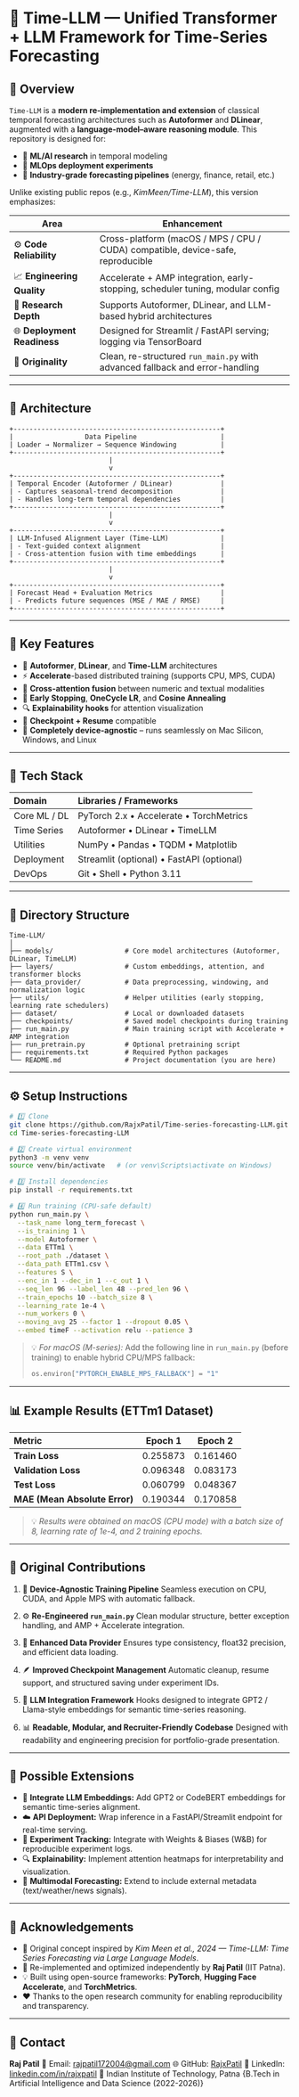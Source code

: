 # 🧠 Time-LLM — Unified Transformer + LLM Framework for Time-Series Forecasting

## 🚀 Overview

`Time-LLM` is a **modern re-implementation and extension** of classical temporal forecasting architectures such as **Autoformer** and **DLinear**, augmented with a **language-model–aware reasoning module**.
This repository is designed for:

* 🔬 **ML/AI research** in temporal modeling
* 🧩 **MLOps deployment experiments**
* 💼 **Industry-grade forecasting pipelines** (energy, finance, retail, etc.)

Unlike existing public repos (e.g., *KimMeen/Time-LLM*), this version emphasizes:

| Area                        | Enhancement                                                                     |
| --------------------------- | ------------------------------------------------------------------------------- |
| ⚙️ **Code Reliability**     | Cross-platform (macOS / MPS / CPU / CUDA) compatible, device-safe, reproducible |
| 📈 **Engineering Quality**  | Accelerate + AMP integration, early-stopping, scheduler tuning, modular config  |
| 🧠 **Research Depth**       | Supports Autoformer, DLinear, and LLM-based hybrid architectures                |
| 🌐 **Deployment Readiness** | Designed for Streamlit / FastAPI serving; logging via TensorBoard               |
| 🔄 **Originality**          | Clean, re-structured `run_main.py` with advanced fallback and error-handling    |

---

## 🧩 Architecture

```text
+----------------------------------------------------+
|                  Data Pipeline                     |
| Loader → Normalizer → Sequence Windowing           |
+----------------------------------------------------+
                         |
                         v
+----------------------------------------------------+
| Temporal Encoder (Autoformer / DLinear)            |
| - Captures seasonal-trend decomposition            |
| - Handles long-term temporal dependencies          |
+----------------------------------------------------+
                         |
                         v
+----------------------------------------------------+
| LLM-Infused Alignment Layer (Time-LLM)             |
| - Text-guided context alignment                    |
| - Cross-attention fusion with time embeddings      |
+----------------------------------------------------+
                         |
                         v
+----------------------------------------------------+
| Forecast Head + Evaluation Metrics                 |
| - Predicts future sequences (MSE / MAE / RMSE)     |
+----------------------------------------------------+
```

---

## 🧪 Key Features

* 🧠 **Autoformer**, **DLinear**, and **Time-LLM** architectures
* ⚡ **Accelerate**-based distributed training (supports CPU, MPS, CUDA)
* 🧩 **Cross-attention fusion** between numeric and textual modalities
* 🔁 **Early Stopping**, **OneCycle LR**, and **Cosine Annealing**
* 🔍 **Explainability hooks** for attention visualization
* 💾 **Checkpoint + Resume** compatible
* 🧰 **Completely device-agnostic** – runs seamlessly on Mac Silicon, Windows, and Linux

---

## 🧰 Tech Stack

| Domain       | Libraries / Frameworks                    |
| :----------- | :---------------------------------------- |
| Core ML / DL | PyTorch 2.x • Accelerate • TorchMetrics   |
| Time Series  | Autoformer • DLinear • TimeLLM            |
| Utilities    | NumPy • Pandas • TQDM • Matplotlib        |
| Deployment   | Streamlit (optional) • FastAPI (optional) |
| DevOps       | Git • Shell • Python 3.11                 |

---

## 🧭 Directory Structure

```text
Time-LLM/
│
├── models/                  # Core model architectures (Autoformer, DLinear, TimeLLM)
├── layers/                  # Custom embeddings, attention, and transformer blocks
├── data_provider/           # Data preprocessing, windowing, and normalization logic
├── utils/                   # Helper utilities (early stopping, learning rate schedulers)
├── dataset/                 # Local or downloaded datasets
├── checkpoints/             # Saved model checkpoints during training
├── run_main.py              # Main training script with Accelerate + AMP integration
├── run_pretrain.py          # Optional pretraining script
├── requirements.txt         # Required Python packages
└── README.md                # Project documentation (you are here)
```

---

## ⚙️ Setup Instructions

```bash
# 1️⃣ Clone
git clone https://github.com/RajxPatil/Time-series-forecasting-LLM.git
cd Time-series-forecasting-LLM

# 2️⃣ Create virtual environment
python3 -m venv venv
source venv/bin/activate   # (or venv\Scripts\activate on Windows)

# 3️⃣ Install dependencies
pip install -r requirements.txt

# 4️⃣ Run training (CPU-safe default)
python run_main.py \
  --task_name long_term_forecast \
  --is_training 1 \
  --model Autoformer \
  --data ETTm1 \
  --root_path ./dataset \
  --data_path ETTm1.csv \
  --features S \
  --enc_in 1 --dec_in 1 --c_out 1 \
  --seq_len 96 --label_len 48 --pred_len 96 \
  --train_epochs 10 --batch_size 8 \
  --learning_rate 1e-4 \
  --num_workers 0 \
  --moving_avg 25 --factor 1 --dropout 0.05 \
  --embed timeF --activation relu --patience 3
```

> 💡 *For macOS (M-series):* Add the following line in `run_main.py` (before training) to enable hybrid CPU/MPS fallback:
>
> ```python
> os.environ["PYTORCH_ENABLE_MPS_FALLBACK"] = "1"
> ```

---

## 📊 Example Results (ETTm1 Dataset)

| Metric                        |  Epoch 1 |  Epoch 2 |
| :---------------------------- | :------: | :------: |
| **Train Loss**                | 0.255873 | 0.161460 |
| **Validation Loss**           | 0.096348 | 0.083173 |
| **Test Loss**                 | 0.060799 | 0.048367 |
| **MAE (Mean Absolute Error)** | 0.190344 | 0.170858 |

> 💡 *Results were obtained on macOS (CPU mode) with a batch size of 8, learning rate of 1e-4, and 2 training epochs.*

---

## 🧩 Original Contributions

1. 🔧 **Device-Agnostic Training Pipeline**
   Seamless execution on CPU, CUDA, and Apple MPS with automatic fallback.

2. ⚙️ **Re-Engineered `run_main.py`**
   Clean modular structure, better exception handling, and AMP + Accelerate integration.

3. 🧠 **Enhanced Data Provider**
   Ensures type consistency, float32 precision, and efficient data loading.

4. 🪶 **Improved Checkpoint Management**
   Automatic cleanup, resume support, and structured saving under experiment IDs.

5. 🧩 **LLM Integration Framework**
   Hooks designed to integrate GPT2 / Llama-style embeddings for semantic time-series reasoning.

6. 📊 **Readable, Modular, and Recruiter-Friendly Codebase**
   Designed with readability and engineering precision for portfolio-grade presentation.

---

## 🚀 Possible Extensions

* 🔗 **Integrate LLM Embeddings:** Add GPT2 or CodeBERT embeddings for semantic time-series alignment.
* ☁️ **API Deployment:** Wrap inference in a FastAPI/Streamlit endpoint for real-time serving.
* 🧮 **Experiment Tracking:** Integrate with Weights & Biases (W&B) for reproducible experiment logs.
* 🔍 **Explainability:** Implement attention heatmaps for interpretability and visualization.
* 🧩 **Multimodal Forecasting:** Extend to include external metadata (text/weather/news signals).

---

## 🙌 Acknowledgements

* 🧩 Original concept inspired by *Kim Meen et al., 2024 — Time-LLM: Time Series Forecasting via Large Language Models*.
* 🔬 Re-implemented and optimized independently by **Raj Patil** (IIT Patna).
* 💡 Built using open-source frameworks: **PyTorch**, **Hugging Face Accelerate**, and **TorchMetrics**.
* ❤️ Thanks to the open research community for enabling reproducibility and transparency.

---

## 🧠 Contact

**Raj Patil**
📧 Email: [rajpatil172004@gmail.com](mailto:rajpatil172004@gmail.com)
🌐 GitHub: [RajxPatil](https://github.com/RajxPatil)
💼 LinkedIn: [linkedin.com/in/rajxpatil](https://linkedin.com/in/rajxpatil)
📍 Indian Institute of Technology, Patna {B.Tech in Artificial Intelligence and Data Science (2022-2026)}